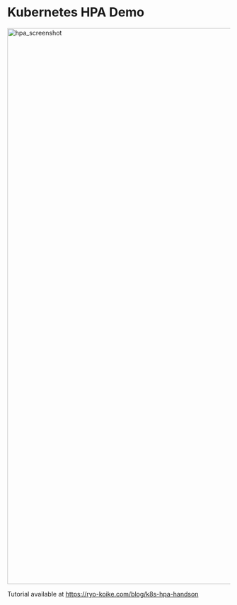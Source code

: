 # Kubernetes HPA Demo

<img width="1257" alt="hpa_screenshot" src="https://github.com/ryojp/kubernetes-hpa-demo/assets/48583318/e93c6329-2850-4f2a-b760-1b6168b0c5d7">

Tutorial available at https://ryo-koike.com/blog/k8s-hpa-handson

